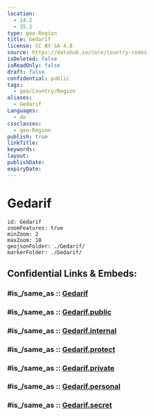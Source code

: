 ```yaml
---
location:
  - 14.2
  - 35.2
type: geo-Region
title: Gedarif
license: CC BY-SA 4.0
source: https://datahub.io/core/country-codes
isDeleted: false
isReadOnly: false
draft: false
confidential: public
tags:
  - geo/Country/Region
aliases:
  - Gedarif
Languages:
  - de
cssclasses:
  - geo-Region
publish: true
linkTitle:
keywords:
layout:
publishDate:
expiryDate:
---
```


# Gedarif

```leaflet
id: Gedarif
zoomFeatures: true 
minZoom: 2 
maxZoom: 18
geojsonFolder: ./Gedarif/
markerFolder: ./Gedarif/
```


## Confidential Links & Embeds: 

### #is_/same_as :: [Gedarif](/_Standards/Earth/Continent/Africa/Africa~East/Sudan~North/States~Sudan~North/Gedarif.md) 

### #is_/same_as :: [Gedarif.public](/_public/Earth/Continent/Africa/Africa~East/Sudan~North/States~Sudan~North/Gedarif.public.md) 

### #is_/same_as :: [Gedarif.internal](/_internal/Earth/Continent/Africa/Africa~East/Sudan~North/States~Sudan~North/Gedarif.internal.md) 

### #is_/same_as :: [Gedarif.protect](/_protect/Earth/Continent/Africa/Africa~East/Sudan~North/States~Sudan~North/Gedarif.protect.md) 

### #is_/same_as :: [Gedarif.private](/_private/Earth/Continent/Africa/Africa~East/Sudan~North/States~Sudan~North/Gedarif.private.md) 

### #is_/same_as :: [Gedarif.personal](/_personal/Earth/Continent/Africa/Africa~East/Sudan~North/States~Sudan~North/Gedarif.personal.md) 

### #is_/same_as :: [Gedarif.secret](/_secret/Earth/Continent/Africa/Africa~East/Sudan~North/States~Sudan~North/Gedarif.secret.md)

